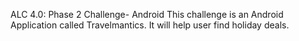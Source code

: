 ALC 4.0: Phase 2 Challenge- Android
This challenge is an Android Application called Travelmantics. It will help user find holiday deals.
